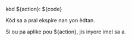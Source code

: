 kòd ${action}: ${code}

Kòd sa a pral ekspire nan yon èdtan.

Si ou pa aplike pou ${action}, jis inyore imel sa a.

